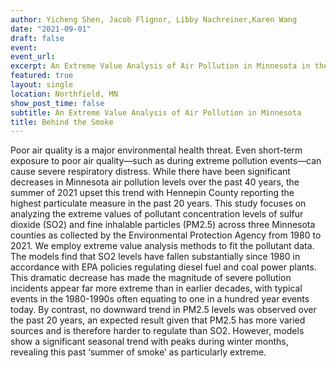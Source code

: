 ```yaml
---
author: Yicheng Shen, Jacob Flignor, Libby Nachreiner,Karen Wang
date: "2021-09-01"
draft: false
event: 
event_url: 
excerpt: An Extreme Value Analysis of Air Pollution in Minnesota in the summer of 2021
featured: true
layout: single
location: Northfield, MN
show_post_time: false
subtitle: An Extreme Value Analysis of Air Pollution in Minnesota
title: Behind the Smoke
---
```


Poor air quality is a major environmental health threat. Even short-term exposure to poor air quality—such as during extreme pollution events—can cause severe respiratory distress. While there have been significant decreases in Minnesota air pollution levels over the past 40 years, the summer of 2021 upset this trend with Hennepin County reporting the highest particulate measure in the past 20 years. This study focuses on analyzing the extreme values of pollutant concentration levels of sulfur dioxide (SO2) and fine inhalable particles (PM2.5) across three Minnesota counties as collected by the Environmental Protection Agency from 1980 to 2021. We employ extreme value analysis methods to fit the pollutant data. The models find that SO2 levels have fallen substantially since 1980 in accordance with EPA policies regulating diesel fuel and coal power plants. This dramatic decrease has made the magnitude of severe pollution incidents appear far more extreme than in earlier decades, with typical events in the 1980-1990s often equating to one in a hundred year events today. By contrast, no downward trend in PM2.5 levels was observed over the past 20 years, an expected result given that PM2.5 has more varied sources and is therefore harder to regulate than SO2. However, models show a significant seasonal trend with peaks during winter months, revealing this past ‘summer of smoke’ as particularly extreme.